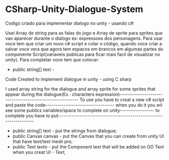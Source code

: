 # CSharp-Unity-Dialogue-System
Codigo criado para implementar dialogo no unity - usando c#

Usei Array de string para as falas do jogo e Array de sprite para sprites que vao aparecer durante o dialogo ex: expressoes dos personagens.
Para usar voce tem que criar um novo c# script e colar o código, quando voce criar a salvar voce vera que agora tem espacos em brancos em algumas partes do componente Script(variaveis publicas para ficar mais facil de visualizar no unity). Para completar voce tem que colocar:
- public string[] text - 




Code Created to implement dialogue in unity - using C sharp 

I used array string for the dialogue and array sprite for some sprites that appear during the 
dialogue(Ex : characters expression)---------------------------------------------------------
To use you have to creat a new c# script and paste the code----------------------------------
when you do it you wil see some publics variables/space to complete on unity-----------------
to complete you have to put:-----------------------------------------------------------------
- public string[] text - put the strings from dialogue;
- public Canvas canvas - put the Canvas that you can create from unity UI that have text/text mesh pro;
- public Text texto - put the Component text that will be added on GO Text when you creat UI - Text;

